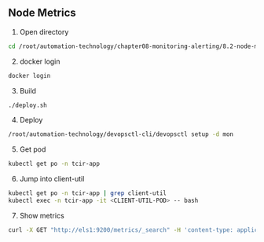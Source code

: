 ## Node Metrics


1. Open directory 
```bash
cd /root/automation-technology/chapter08-monitoring-alerting/8.2-node-metrics
```

2. docker login
```bash
docker login
```

3. Build
```bash
./deploy.sh
```

4. Deploy
```bash
/root/automation-technology/devopsctl-cli/devopsctl setup -d mon
```

5. Get pod
```bash
kubectl get po -n tcir-app
```

6. Jump into client-util
```bash
kubectl get po -n tcir-app | grep client-util
kubectl exec -n tcir-app -it <CLIENT-UTIL-POD> -- bash
```

7. Show metrics
```bash
curl -X GET "http://els1:9200/metrics/_search" -H 'content-type: application/json' -d '{"size":20,"sort":[{"created_at":{"order":"desc"}}]}' | jq
```
